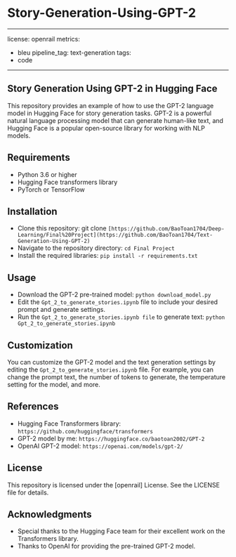 # Story-Generation-Using-GPT-2
---
license: openrail
metrics:
- bleu
pipeline_tag: text-generation
tags:
- code
---

## Story Generation Using GPT-2 in Hugging Face
This repository provides an example of how to use the GPT-2 language model in Hugging Face for story generation tasks. GPT-2 is a powerful natural language processing model that can generate human-like text, and Hugging Face is a popular open-source library for working with NLP models.

## Requirements
- Python 3.6 or higher
- Hugging Face transformers library
- PyTorch or TensorFlow

## Installation
- Clone this repository: git clone ```[https://github.com/BaoToan1704/Deep-Learning/Final%20Project](https://github.com/BaoToan1704/Text-Generation-Using-GPT-2)```
- Navigate to the repository directory: ```cd Final Project```
- Install the required libraries: ```pip install -r requirements.txt```

## Usage
- Download the GPT-2 pre-trained model: ```python download_model.py```
- Edit the ```Gpt_2_to_generate_stories.ipynb``` file to include your desired prompt and generate settings.
- Run the ```Gpt_2_to_generate_stories.ipynb file``` to generate text: ```python Gpt_2_to_generate_stories.ipynb```
  
## Customization
You can customize the GPT-2 model and the text generation settings by editing the ```Gpt_2_to_generate_stories.ipynb``` file. For example, you can change the prompt text, the number of tokens to generate, the temperature setting for the model, and more.

## References
- Hugging Face Transformers library: ```https://github.com/huggingface/transformers```
- GPT-2 model by me: ```https://huggingface.co/baotoan2002/GPT-2```
- OpenAI GPT-2 model: ```https://openai.com/models/gpt-2/```

## License
This repository is licensed under the [openrail] License. See the LICENSE file for details.

## Acknowledgments
- Special thanks to the Hugging Face team for their excellent work on the Transformers library.
- Thanks to OpenAI for providing the pre-trained GPT-2 model.
